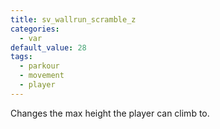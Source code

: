 ```yaml
---
title: sv_wallrun_scramble_z
categories:
  - var
default_value: 28
tags:
  - parkour
  - movement
  - player
---
```


Changes the max height the player can climb to.
